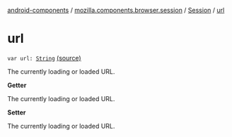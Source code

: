 [android-components](../../index.md) / [mozilla.components.browser.session](../index.md) / [Session](index.md) / [url](./url.md)

# url

`var url: `[`String`](https://kotlinlang.org/api/latest/jvm/stdlib/kotlin/-string/index.html) [(source)](https://github.com/mozilla-mobile/android-components/blob/master/components/browser/session/src/main/java/mozilla/components/browser/session/Session.kt#L189)

The currently loading or loaded URL.

**Getter**

The currently loading or loaded URL.

**Setter**

The currently loading or loaded URL.


